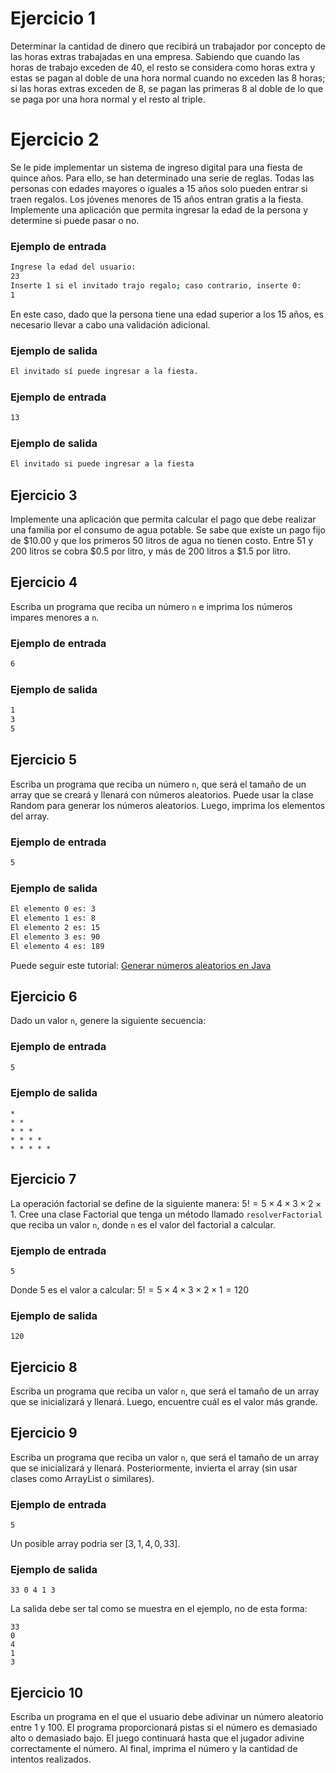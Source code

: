 # Ejercicio 1
Determinar la cantidad de dinero que recibirá un trabajador por concepto de las horas extras trabajadas en una empresa. Sabiendo que cuando las horas de trabajo exceden de 40, el resto se considera como horas extra y estas se pagan al doble de una hora normal cuando no exceden las 8 horas; si las horas extras exceden de 8, se pagan las primeras 8 al doble de lo que se paga por una hora normal y el resto al triple.
# Ejercicio 2
Se le pide implementar un sistema de ingreso digital para una fiesta de quince años. Para ello, se han determinado una serie de reglas. Todas las personas con edades mayores o iguales a 15 años solo pueden entrar si traen regalos. Los jóvenes menores de 15 años entran gratis a la fiesta. Implemente una aplicación que permita ingresar la edad de la persona y determine si puede pasar o no.

### Ejemplo de entrada
```bash
Ingrese la edad del usuario:
23
Inserte 1 si el invitado trajo regalo; caso contrario, inserte 0:
1
```
En este caso, dado que la persona tiene una edad superior a los 15 años, es necesario llevar a cabo una validación adicional.
### Ejemplo de salida
```bash
El invitado sí puede ingresar a la fiesta.
```
### Ejemplo de entrada
```bash
13
```
### Ejemplo de salida
```bash
El invitado si puede ingresar a la fiesta
```
## Ejercicio 3
Implemente una aplicación que permita calcular el pago que debe realizar una familia por el consumo de agua potable. Se sabe que existe un pago fijo de $10.00 y que los primeros 50 litros de agua no tienen costo. Entre 51 y 200 litros se cobra $0.5 por litro, y más de 200 litros a $1.5 por litro.

## Ejercicio 4
Escriba un programa que reciba un número `n` e imprima los números impares menores a `n`.

### Ejemplo de entrada
```bash
6
```
### Ejemplo de salida
```bash
1
3
5
```
## Ejercicio 5
Escriba un programa que reciba un número `n`, que será el tamaño de un array que se creará y llenará con números aleatorios. Puede usar la clase Random para generar los números aleatorios. Luego, imprima los elementos del array.

### Ejemplo de entrada
```bash
5
```
### Ejemplo de salida
```bash
El elemento 0 es: 3
El elemento 1 es: 8
El elemento 2 es: 15
El elemento 3 es: 90
El elemento 4 es: 189
```
Puede seguir este tutorial: [Generar números aleatorios en Java](https://www.geeksforgeeks.org/generating-random-numbers-in-java/)

## Ejercicio 6
Dado un valor `n`, genere la siguiente secuencia:
### Ejemplo de entrada
```bash
5
```
### Ejemplo de salida

```
*
* *
* * *
* * * *
* * * * *
```
## Ejercicio 7
La operación factorial se define de la siguiente manera: $5!=5\times4\times3\times2\times1$. Cree una clase Factorial que tenga un método llamado `resolverFactorial` que reciba un valor `n`, donde `n` es el valor del factorial a calcular.

### Ejemplo de entrada
```
5
```
Donde 5 es el valor a calcular: $5!=5\times4\times3\times2\times1=120$

### Ejemplo de salida
```
120
```

## Ejercicio 8
Escriba un programa que reciba un valor `n`, que será el tamaño de un array que se inicializará y llenará. Luego, encuentre cuál es el valor más grande.

## Ejercicio 9
Escriba un programa que reciba un valor `n`, que será el tamaño de un array que se inicializará y llenará. Posteriormente, invierta el array (sin usar clases como ArrayList o similares).

### Ejemplo de entrada
```
5
```
Un posible array podria ser $[3,1,4,0,33]$.
### Ejemplo de salida

```
33 0 4 1 3
```
La salida debe ser tal como se muestra en el ejemplo, no de esta forma:
```
33
0
4
1
3
```
## Ejercicio 10
Escriba un programa en el que el usuario debe adivinar un número aleatorio entre 1 y 100. El programa proporcionará pistas si el número es demasiado alto o demasiado bajo. El juego continuará hasta que el jugador adivine correctamente el número. Al final, imprima el número y la cantidad de intentos realizados.
